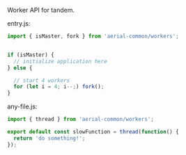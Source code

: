 Worker API for tandem.

entry.js:

```javascript
import { isMaster, fork } from 'aerial-common/workers';


if (isMaster) {
  // initialize application here
} else {

  // start 4 workers
  for (let i = 4; i--;) fork();
}
```

any-file.js:

```javascript
import { thread } from 'aerial-common/workers';

export default const slowFunction = thread(function() {
  return 'do something!';
});
```

